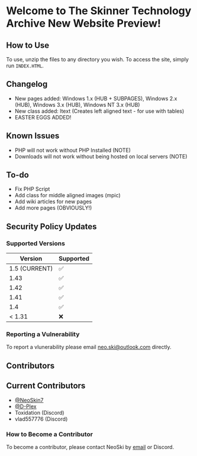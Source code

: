 # Welcome to The Skinner Technology Archive New Website Preview!

## How to Use

To use, unzip the files to any directory you wish.
To access the site, simply run `INDEX.HTML`.

## Changelog

* New pages added: Windows 1.x (HUB + SUBPAGES), Windows 2.x (HUB), Windows 3.x (HUB), Windows NT 3.x (HUB)
* New class added: ltext (Creates left aligned text - for use with tables)
* EASTER EGGS ADDED!

## Known Issues

* PHP will not work without PHP Installed (NOTE)
* Downloads will not work without being hosted on local servers (NOTE)

## To-do

* Fix PHP Script
* Add class for middle aligned images (mpic)
* Add wiki articles for new pages
* Add more pages (OBVIOUSLY!)

## Security Policy Updates

### Supported Versions

| Version          | Supported          |
| ---------------- | ------------------ |
| 1.5 (CURRENT)    | :white_check_mark: |
| 1.43             | :white_check_mark: |
| 1.42             | :white_check_mark: |
| 1.41             | :white_check_mark: |
| 1.4              | :white_check_mark: |
| < 1.31           | :x:                |

### Reporting a Vulnerability

To report a vlunerability please email [neo.ski@outlook.com](mailto:neo.ski@outlook.com) directly.

## Contributors

## Current Contributors

* [@NeoSkin7](https://github.com/NeoSkin7/)
* [@D-Plex](https://github.com/D-Plex)
* Toxidation (Discord)
* vlad557776 (Discord)

### How to Become a Contributor

To become a contributor, please contact NeoSki by [email](mailto:neo.ski@outlook.com) or Discord.